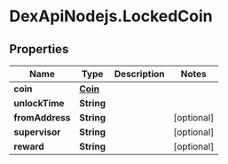 # DexApiNodejs.LockedCoin

## Properties
Name | Type | Description | Notes
------------ | ------------- | ------------- | -------------
**coin** | [**Coin**](Coin.md) |  | 
**unlockTime** | **String** |  | 
**fromAddress** | **String** |  | [optional] 
**supervisor** | **String** |  | [optional] 
**reward** | **String** |  | [optional] 
